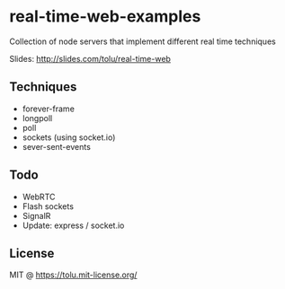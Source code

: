 # real-time-web-examples
Collection of node servers that implement different real time techniques

Slides: http://slides.com/tolu/real-time-web

## Techniques
* forever-frame
* longpoll
* poll
* sockets (using socket.io)
* sever-sent-events

## Todo
* WebRTC
* Flash sockets
* SignalR
* Update: express / socket.io

## License

MIT @ https://tolu.mit-license.org/
